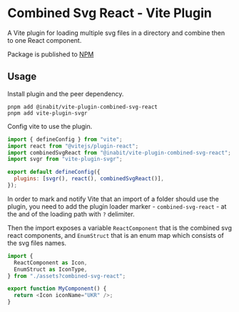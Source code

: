 # Combined Svg React - Vite Plugin

A Vite plugin for loading multiple svg files in a directory and combine then to one React component.

Package is published to [NPM](https://www.npmjs.com/package/@inabit/vite-plugin-combined-svg-react)

## Usage

Install plugin and the peer dependency.

```shell
pnpm add @inabit/vite-plugin-combined-svg-react
pnpm add vite-plugin-svgr
```

Config vite to use the plugin.

```js
import { defineConfig } from "vite";
import react from "@vitejs/plugin-react";
import combinedSvgReact from "@inabit/vite-plugin-combined-svg-react";
import svgr from "vite-plugin-svgr";

export default defineConfig({
  plugins: [svgr(), react(), combinedSvgReact()],
});
```

In order to mark and notify Vite that an import of a folder should use the plugin, you need to add the plugin loader marker - `combined-svg-react` - at the and of the loading path with `?` delimiter.

Then the import exposes a variable `ReactComponent` that is the combined svg react components, and `EnumStruct` that is an enum map which consists of the svg files names.

```js
import {
  ReactComponent as Icon,
  EnumStruct as IconType,
} from "./assets?combined-svg-react";

export function MyComponent() {
  return <Icon iconName="UKR" />;
}
```
